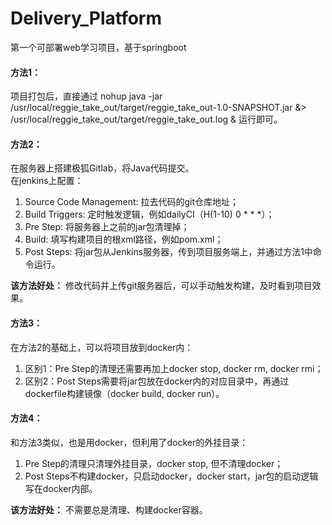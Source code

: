 # Delivery_Platform
第一个可部署web学习项目，基于springboot
#### 方法1：
项目打包后，直接通过 nohup java -jar /usr/local/reggie_take_out/target/reggie_take_out-1.0-SNAPSHOT.jar &> /usr/local/reggie_take_out/target/reggie_take_out.log & 运行即可。
#### 方法2：
在服务器上搭建极狐Gitlab，将Java代码提交。  
在jenkins上配置：   
1. Source Code Management: 拉去代码的git仓库地址；
2. Build Triggers: 定时触发逻辑，例如dailyCI（H(1-10) 0 * * *）；
3. Pre Step: 将服务器上之前的jar包清理掉；
4. Build: 填写构建项目的根xml路径，例如pom.xml；
5. Post Steps: 将jar包从Jenkins服务器，传到项目服务端上，并通过方法1中命令运行。
   
**该方法好处：**
修改代码并上传git服务器后，可以手动触发构建，及时看到项目效果。
#### 方法3：
在方法2的基础上，可以将项目放到docker内：  
1. 区别1：Pre Step的清理还需要再加上docker stop, docker rm, docker rmi；
2. 区别2：Post Steps需要将jar包放在docker内的对应目录中，再通过dockerfile构建镜像（docker build, docker run）。
#### 方法4：
和方法3类似，也是用docker，但利用了docker的外挂目录：
1. Pre Step的清理只清理外挂目录，docker stop, 但不清理docker；
2. Post Steps不构建docker，只启动docker，docker start，jar包的启动逻辑写在docker内部。
  
**该方法好处：**
不需要总是清理、构建docker容器。
